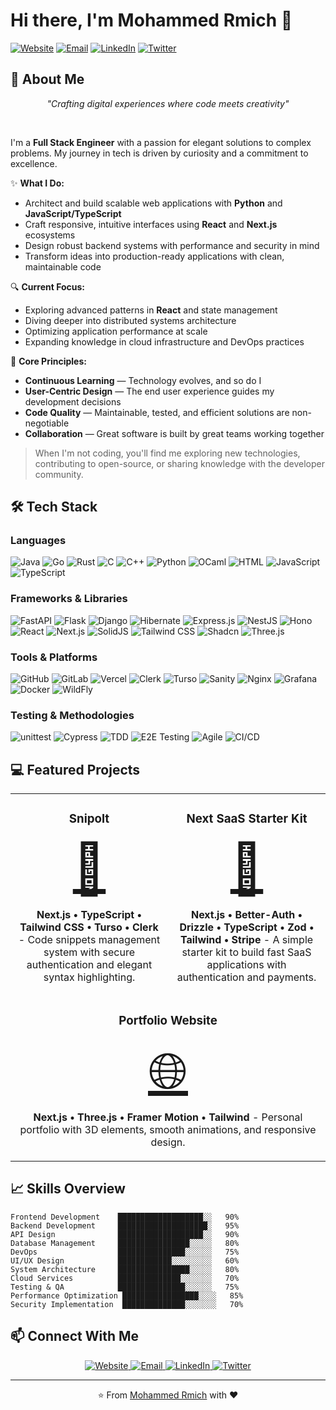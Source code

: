 # Hi there, I'm Mohammed Rmich 👋

[![Website](https://img.shields.io/badge/Website-mo--rmich.com-blue?style=flat-square&logo=google-chrome)](https://mo-rmich.com)
[![Email](https://img.shields.io/badge/Email-rmich.mohammed20%40gmail.com-red?style=flat-square&logo=gmail)](mailto:rmich.mohammed20@gmail.com)
[![LinkedIn](https://img.shields.io/badge/LinkedIn-0077B5?style=flat-square&logo=linkedin&logoColor=white)](https://linkedin.com/in/mohammed-rmich)
[![Twitter](https://img.shields.io/badge/Twitter-1DA1F2?style=flat-square&logo=twitter&logoColor=white)](https://twitter.com/MohammedRmich)

## 💫 About Me

<div align="center">
  <i>"Crafting digital experiences where code meets creativity"</i>
</div>

&nbsp;

I'm a **Full Stack Engineer** with a passion for elegant solutions to complex problems. My journey in tech is driven by curiosity and a commitment to excellence.

✨ **What I Do:**
- Architect and build scalable web applications with **Python** and **JavaScript/TypeScript**
- Craft responsive, intuitive interfaces using **React** and **Next.js** ecosystems
- Design robust backend systems with performance and security in mind
- Transform ideas into production-ready applications with clean, maintainable code

🔍 **Current Focus:**
- Exploring advanced patterns in **React** and state management
- Diving deeper into distributed systems architecture
- Optimizing application performance at scale
- Expanding knowledge in cloud infrastructure and DevOps practices

🌱 **Core Principles:**
- **Continuous Learning** — Technology evolves, and so do I
- **User-Centric Design** — The end user experience guides my development decisions
- **Code Quality** — Maintainable, tested, and efficient solutions are non-negotiable
- **Collaboration** — Great software is built by great teams working together

> When I'm not coding, you'll find me exploring new technologies, contributing to open-source, or sharing knowledge with the developer community.

## 🛠️ Tech Stack

### Languages
![Java](https://img.shields.io/badge/Java-ED8B00?style=for-the-badge&logo=openjdk&logoColor=white)
![Go](https://img.shields.io/badge/Go-00ADD8?style=for-the-badge&logo=go&logoColor=white)
![Rust](https://img.shields.io/badge/Rust-000000?style=for-the-badge&logo=rust&logoColor=white)
![C](https://img.shields.io/badge/C-00599C?style=for-the-badge&logo=c&logoColor=white)
![C++](https://img.shields.io/badge/C++-00599C?style=for-the-badge&logo=c%2B%2B&logoColor=white)
![Python](https://img.shields.io/badge/Python-3776AB?style=for-the-badge&logo=python&logoColor=white)
![OCaml](https://img.shields.io/badge/OCaml-EC6813?style=for-the-badge&logo=ocaml&logoColor=white)
![HTML](https://img.shields.io/badge/HTML5-E34F26?style=for-the-badge&logo=html5&logoColor=white)
![JavaScript](https://img.shields.io/badge/JavaScript-F7DF1E?style=for-the-badge&logo=javascript&logoColor=black)
![TypeScript](https://img.shields.io/badge/TypeScript-007ACC?style=for-the-badge&logo=typescript&logoColor=white)

### Frameworks & Libraries
![FastAPI](https://img.shields.io/badge/FastAPI-009688?style=for-the-badge&logo=fastapi&logoColor=white)
![Flask](https://img.shields.io/badge/Flask-000000?style=for-the-badge&logo=flask&logoColor=white)
![Django](https://img.shields.io/badge/Django-092E20?style=for-the-badge&logo=django&logoColor=white)
![Hibernate](https://img.shields.io/badge/Hibernate-59666C?style=for-the-badge&logo=hibernate&logoColor=white)
![Express.js](https://img.shields.io/badge/Express.js-000000?style=for-the-badge&logo=express&logoColor=white)
![NestJS](https://img.shields.io/badge/NestJS-E0234E?style=for-the-badge&logo=nestjs&logoColor=white)
![Hono](https://img.shields.io/badge/Hono-E36002?style=for-the-badge&logo=hono&logoColor=white)
![React](https://img.shields.io/badge/React-20232A?style=for-the-badge&logo=react&logoColor=61DAFB)
![Next.js](https://img.shields.io/badge/Next.js-000000?style=for-the-badge&logo=next.js&logoColor=white)
![SolidJS](https://img.shields.io/badge/SolidJS-2C4F7C?style=for-the-badge&logo=solid&logoColor=white)
![Tailwind CSS](https://img.shields.io/badge/Tailwind_CSS-38B2AC?style=for-the-badge&logo=tailwind-css&logoColor=white)
![Shadcn](https://img.shields.io/badge/Shadcn-000000?style=for-the-badge&logo=shadcn&logoColor=white)
![Three.js](https://img.shields.io/badge/Three.js-000000?style=for-the-badge&logo=three.js&logoColor=white)

### Tools & Platforms
![GitHub](https://img.shields.io/badge/GitHub-100000?style=for-the-badge&logo=github&logoColor=white)
![GitLab](https://img.shields.io/badge/GitLab-330F63?style=for-the-badge&logo=gitlab&logoColor=white)
![Vercel](https://img.shields.io/badge/Vercel-000000?style=for-the-badge&logo=vercel&logoColor=white)
![Clerk](https://img.shields.io/badge/Clerk-6C47FF?style=for-the-badge&logo=clerk&logoColor=white)
![Turso](https://img.shields.io/badge/Turso-4FF8D2?style=for-the-badge&logo=turso&logoColor=black)
![Sanity](https://img.shields.io/badge/Sanity-F03E2F?style=for-the-badge&logo=sanity&logoColor=white)
![Nginx](https://img.shields.io/badge/Nginx-009639?style=for-the-badge&logo=nginx&logoColor=white)
![Grafana](https://img.shields.io/badge/Grafana-F46800?style=for-the-badge&logo=grafana&logoColor=white)
![Docker](https://img.shields.io/badge/Docker-2496ED?style=for-the-badge&logo=docker&logoColor=white)
![WildFly](https://img.shields.io/badge/WildFly-E44D26?style=for-the-badge&logo=wildfly&logoColor=white)

### Testing & Methodologies
![unittest](https://img.shields.io/badge/unittest-3776AB?style=for-the-badge&logo=python&logoColor=white)
![Cypress](https://img.shields.io/badge/Cypress-17202C?style=for-the-badge&logo=cypress&logoColor=white)
![TDD](https://img.shields.io/badge/TDD-007ACC?style=for-the-badge&logo=testing-library&logoColor=white)
![E2E Testing](https://img.shields.io/badge/E2E_Testing-25A162?style=for-the-badge&logo=testing-library&logoColor=white)
![Agile](https://img.shields.io/badge/Agile-0052CC?style=for-the-badge&logo=agile&logoColor=white)
![CI/CD](https://img.shields.io/badge/CI/CD-2088FF?style=for-the-badge&logo=github-actions&logoColor=white)

## 💻 Featured Projects

<table>
  <tr>
    <td width="50%">
      <h3 align="center">Snipolt</h3>
      <div align="center">
        <a href="https://snipolt.xyz" target="_blank">
          <div style="font-size: 80px;">📝</div>
        </a>
        <p><strong>Next.js • TypeScript • Tailwind CSS • Turso • Clerk</strong> - Code snippets management system with secure authentication and elegant syntax highlighting.</p>
      </div>
    </td>
    <td width="50%">
      <h3 align="center">Next SaaS Starter Kit</h3>
      <div align="center">
        <a href="https://mo-saas-kit.vercel.app" target="_blank">
          <div style="font-size: 80px;">🚀</div>
        </a>
        <p><strong>Next.js • Better-Auth • Drizzle • TypeScript • Zod • Tailwind • Stripe</strong> - A simple starter kit to build fast SaaS applications with authentication and payments.</p>
      </div>
    </td>
  </tr>
  <tr>
    <td width="50%" colspan="2">
      <h3 align="center">Portfolio Website</h3>
      <div align="center">
        <a href="https://mo-rmich.com" target="_blank">
          <div style="font-size: 80px;">🌐</div>
        </a>
        <p><strong>Next.js • Three.js • Framer Motion • Tailwind</strong> - Personal portfolio with 3D elements, smooth animations, and responsive design.</p>
      </div>
    </td>
  </tr>
</table>

## 📈 Skills Overview

```text
Frontend Development    ███████████████████░░   90%
Backend Development     ████████████████████░   95%
API Design              ███████████████████░░   90%
Database Management     ████████████████░░░░░   80%
DevOps                  ███████████████░░░░░░   75%
UI/UX Design            ████████████░░░░░░░░░   60%
System Architecture     ████████████████░░░░░   80%
Cloud Services          ██████████████░░░░░░░   70%
Testing & QA            ███████████████░░░░░░   75%
Performance Optimization █████████████████░░░░   85%
Security Implementation  ██████████████░░░░░░░   70%
```

## 📫 Connect With Me

<div align="center">
  <a href="https://mo-rmich.com" target="_blank">
    <img src="https://img.shields.io/badge/Website-mo--rmich.com-blue?style=for-the-badge&logo=google-chrome" alt="Website" />
  </a>
  <a href="mailto:rmich.mohammed20@gmail.com" target="_blank">
    <img src="https://img.shields.io/badge/Email-rmich.mohammed20%40gmail.com-red?style=for-the-badge&logo=gmail" alt="Email" />
  </a>
  <a href="https://linkedin.com/in/mohammed-rmich" target="_blank">
    <img src="https://img.shields.io/badge/LinkedIn-0077B5?style=for-the-badge&logo=linkedin&logoColor=white" alt="LinkedIn" />
  </a>
  <a href="https://twitter.com/MohammedRmich" target="_blank">
    <img src="https://img.shields.io/badge/Twitter-1DA1F2?style=for-the-badge&logo=twitter&logoColor=white" alt="Twitter" />
  </a>
</div>



---

<div align="center">
  ⭐️ From <a href="https://github.com/mohammed-rm">Mohammed Rmich</a> with ❤️
</div>
